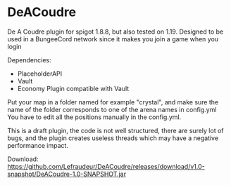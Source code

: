 # DeACoudre
De A Coudre plugin for spigot 1.8.8, but also tested on 1.19.
Designed to be used in a BungeeCord network since it makes you join a game when you login

Dependencies:
 - PlaceholderAPI
 - Vault
 - Economy Plugin compatible with Vault

Put your map in a folder named for example "crystal", and make sure the name of the folder corresponds to one of the arena names in config.yml
You have to edit  all the positions manually in the config.yml.

This is a draft plugin, the code is not well structured, there are surely lot of bugs, and the plugin creates useless threads which may have a negative performance impact.

Download: https://github.com/Lefraudeur/DeACoudre/releases/download/v1.0-snapshot/DeACoudre-1.0-SNAPSHOT.jar
